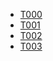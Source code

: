 * [T000](t000.md "T000 - preparations and requirements for testing")
* [T001](t001.md "T001 - authentication with username and password")
* [T002](t002.md "T002 - authorization with user roles")
* [T003](t003.md "T003 - account management")
